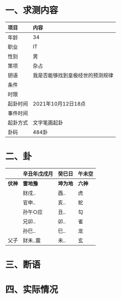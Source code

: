 # 一、求测内容
|项目|内容|
|:-|:-|
|年龄|34|
|职业|IT|
|性别|男|
|策项|杂占|
|钥语|我是否能够找到皇极经世的预测规律|
|条件||
|时限||
|起卦时间|2021年10月12日18点|
|事件时间||
|起卦方式|文字笔画起卦|
|卦码|484卦|

# 二、卦
||辛丑年戊戌月|癸巳日|午未空|
|:-|:-|:-|:-|
|**伏神**|**雷地豫**|**坤为地**|**六神**|
||财戌..|酉..|虎|
||官申..|亥..|蛇|
||孙午○应|丑..|勾|
||兄卯..|卯..|雀|
||孙巳..|巳..|龙|
|父子|财未..震|未..|玄|


# 三、断语

# 四、实际情况